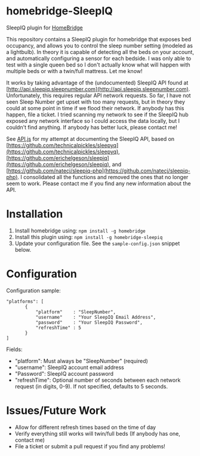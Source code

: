 # homebridge-SleepIQ
SleepIQ plugin for [HomeBridge](https://github.com/nfarina/homebridge)

This repository contains a SleepIQ plugin for homebridge that exposes bed occupancy, and allows you to control the sleep number setting (modeled as a lightbulb). In theory it is capable of detecting all the beds on your account, and automatically configuring a sensor for each bedside. I was only able to test with a single queen bed so I don't actually know what will happen with multiple beds or with a twin/full mattress. Let me know!

It works by taking advantage of the (undocumented) SleepIQ API found at [http://api.sleepiq.sleepnumber.com](http://api.sleepiq.sleepnumber.com). Unfortunately, this requires regular API network requests. So far, I have not seen Sleep Number get upset with too many requests, but in theory they could at some point in time if we flood their network. If anybody has this happen, file a ticket. I tried scanning my network to see if the SleepIQ hub exposed any network interface so I could access the data locally, but I couldn't find anything. If anybody has better luck, please contact me!

See [API.js](API.js) for my attempt at documenting the SleepIQ API, based on [https://github.com/technicalpickles/sleepyq](https://github.com/technicalpickles/sleepyq), [https://github.com/erichelgeson/sleepiq](https://github.com/erichelgeson/sleepiq), and [https://github.com/natecj/sleepiq-php](https://github.com/natecj/sleepiq-php). I consolidated all the functions and removed the ones that no longer seem to work. Please contact me if you find any new information about the API. 

# Installation

1. Install homebridge using: `npm install -g homebridge`
2. Install this plugin using: `npm install -g homebridge-sleepiq`
3. Update your configuration file. See the `sample-config.json` snippet below.

# Configuration

Configuration sample:

 ```
"platforms": [
		{
			"platform"    : "SleepNumber",
			"username"    : "Your SleepIQ Email Address",
			"password"    : "Your SleepIQ Password",
			"refreshTime" : 5
		}
]

```

Fields:

* "platform": Must always be "SleepNumber" (required)
* "username": SleepIQ account email address
* "Password": SleepIQ account password
* "refreshTime": Optional number of seconds between each network request (in digits, 0-9). If not specified, defaults to 5 seconds.
# Issues/Future Work
* Allow for different refresh times based on the time of day
* Verify everything still works will twin/full beds (If anybody has one, contact me)
* File a ticket or submit a pull request if you find any problems!
